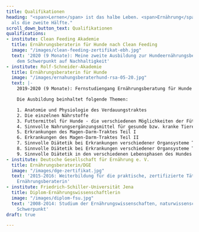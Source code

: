 ```yaml
---
title: Qualifikationen
heading: "<span>Lernen</span> ist das halbe Leben. <span>Ernährung</span> ist mehr
  als die zweite Hälfte."
scroll_down_button_text: Qualifikationen
qualifications:
- institute: Clean Feeding Akademie
  title: Ernährungsberaterin für Hunde nach Clean Feeding
  image: "/images/clean-feeding-zertifikat-ebh.jpg"
  text: '2020 (9 Monate): Meine zweite Ausbildung zur Hundeernährungsberaterin mit
    dem Schwerpunkt auf Nachhaltigkeit'
- institute: Rolf-Schneider-Akademie
  title: Ernährungsberaterin für Hunde
  image: "/images/ernahungsberaterhund-rsa-05-20.jpg"
  text: |-
    2019-2020 (9 Monate): Fernstudiengang Ernährungsberatung für Hunde

    Die Ausbildung beinhaltet folgende Themen:

    1. Anatomie und Physiologie des Verdauungstraktes
    2. Die einzelnen Nährstoffe
    3. Futtermittel für Hunde - die verschiedenen Möglichkeiten der Fütterung
    4. Sinnvolle Nahrungsergänzungsmittel für gesunde bzw. kranke Tiere
    5. Erkrankungen des Magen-Darm-Traktes Teil I
    6. Erkrankungen des Magen-Darm-Traktes Teil II
    7. Sinnvolle Diätetik bei Erkrankungen verschiedener Organsysteme Teil I
    8. Sinnvolle Diätetik bei Erkrankungen verschiedener Organsysteme Teil II
    9. Sinnvolle Diätetik in den verschiedenen Lebensphasen des Hundes
- institute: Deutsche Gesellschaft für Ernährung e. V.
  title: Ernährungsberaterin/DGE
  image: "/images/dge-zertifikat.jpg"
  text: '2015-2016: Weiterbildung für die praktische, zertifizierte Tätigkeit als
    Ernährungsberaterin'
- institute: Friedrich-Schiller-Universität Jena
  title: Diplom-Ernährungswissenschaftlerin
  image: "/images/diplom-fsu.jpg"
  text: '2008-2014: Studium der Ernährungswissenschaften, naturwissenschaftlich-medizinischer
    Schwerpunkt'
draft: true

---
```

